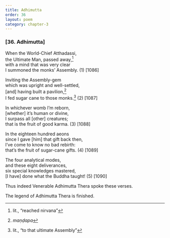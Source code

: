 ```yaml
---
title: Adhimutta
order: 36
layout: poem
category: chapter-3
---
```


### \[36. Adhimutta\]

When the World-Chief Atthadassi,  
the Ultimate Man, passed away,[^1]  
with a mind that was very clear  
I summoned the monks’ Assembly. (1) \[1086\]

Inviting the Assembly-gem  
which was upright and well-settled,  
\[and\] having built a pavilion,[^2]  
I fed sugar cane to those monks.[^3] (2) \[1087\]

In whichever womb I’m reborn,  
\[whether\] it’s human or divine,  
I surpass all \[other\] creatures;  
that is the fruit of good karma. (3) \[1088\]

In the eighteen hundred aeons  
since I gave \[him\] that gift back then,  
I’ve come to know no bad rebirth:  
that’s the fruit of sugar-cane gifts. (4) \[1089\]

The four analytical modes,  
and these eight deliverances,  
six special knowledges mastered,  
\[I have\] done what the Buddha taught! (5) \[1090\]

Thus indeed Venerable Adhimutta Thera spoke these verses.

The legend of Adhimutta Thera is finished.

[^1]: lit., “reached nirvana”

[^2]: *maṇḍapa*

[^3]: lit., “to that ultimate Assembly”
